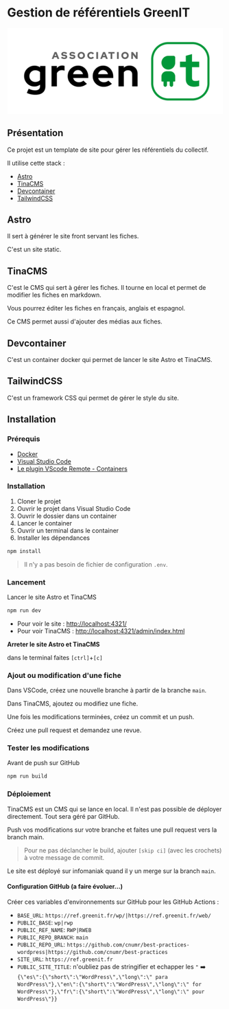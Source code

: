 # Gestion de référentiels GreenIT

![GreenIT](./src/assets/logo-asso.png)

## Présentation

Ce projet est un template de site pour gérer les référentiels du collectif.

Il utilise cette stack :

- [Astro](https://astro.build/)
- [TinaCMS](https://tinacms.org/)
- [Devcontainer](https://code.visualstudio.com/docs/remote/containers)
- [TailwindCSS](https://tailwindcss.com/)

## Astro

Il sert à générer le site front servant les fiches.

C'est un site static.

## TinaCMS

C'est le CMS qui sert à gérer les fiches. Il tourne en local et permet de modifier les fiches en markdown.

Vous pourrez éditer les fiches en français, anglais et espagnol.

Ce CMS permet aussi d'ajouter des médias aux fiches.

## Devcontainer

C'est un container docker qui permet de lancer le site Astro et TinaCMS.

## TailwindCSS

C'est un framework CSS qui permet de gérer le style du site.

## Installation

### Prérequis

- [Docker](https://www.docker.com/)
- [Visual Studio Code](https://code.visualstudio.com/)
- [Le plugin VScode Remote - Containers](https://marketplace.visualstudio.com/items?itemName=ms-vscode-remote.remote-containers)

### Installation

1. Cloner le projet
2. Ouvrir le projet dans Visual Studio Code
3. Ouvrir le dossier dans un container
4. Lancer le container
5. Ouvrir un terminal dans le container
6. Installer les dépendances

```bash
npm install
```

> Il n'y a pas besoin de fichier de configuration `.env`.

### Lancement

Lancer le site Astro et TinaCMS

```bash
npm run dev
```

- Pour voir le site : [http://localhost:4321/](http://localhost:4321/)
- Pour voir TinaCMS : [http://localhost:4321/admin/index.html](http://localhost:4321/admin/index.html)

**Arreter le site Astro et TinaCMS**

dans le terminal faites `[ctrl]`+`[c]`

### Ajout ou modification d'une fiche

Dans VSCode, créez une nouvelle branche à partir de la branche `main`.

Dans TinaCMS, ajoutez ou modifiez une fiche.

Une fois les modifications terminées, créez un commit et un push.

Créez une pull request et demandez une revue.

### Tester les modifications

Avant de push sur GitHub

```bash
npm run build
```

### Déploiement

TinaCMS est un CMS qui se lance en local. Il n'est pas possible de déployer directement. Tout sera géré par GitHub.

Push vos modifications sur votre branche et faites une pull request vers la branch main.

> Pour ne pas déclancher le build, ajouter `[skip ci]` (avec les crochets) à votre message de commit.

Le site est déployé sur infomaniak quand il y un merge sur la branch `main`.

#### Configuration GitHub (a faire évoluer...)

Créer ces variables d'environnements sur GitHub pour les GitHub Actions :

- `BASE_URL`: `https://ref.greenit.fr/wp/|https://ref.greenit.fr/web/`
- `PUBLIC_BASE`: `wp|rwp`
- `PUBLIC_REF_NAME`: `RWP|RWEB`
- `PUBLIC_REPO_BRANCH`: `main`
- `PUBLIC_REPO_URL`: `https://github.com/cnumr/best-practices-wordpress|https://github.com/cnumr/best-practices`
- `SITE_URL`: `https://ref.greenit.fr`
- `PUBLIC_SITE_TITLE`: n'oubliez pas de stringifier et echapper les `"` ➡️  `{\"es\":{\"short\":\"WordPress\",\"long\":\" para WordPress\"},\"en\":{\"short\":\"WordPress\",\"long\":\" for WordPress\"},\"fr\":{\"short\":\"WordPress\",\"long\":\" pour WordPress\"}}`